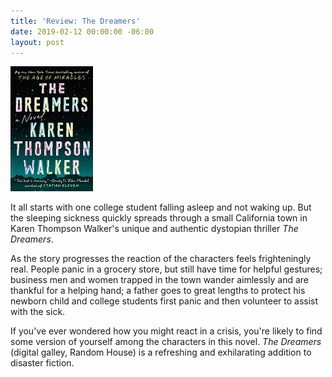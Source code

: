```yaml
---
title: 'Review: The Dreamers'
date: 2019-02-12 00:00:00 -06:00
layout: post
---
```


![](/assets/images/51RKASJImqL-132x200.jpg)

It all starts with one college student falling asleep and not waking up. But the sleeping sickness quickly spreads through a small California town in Karen Thompson Walker's unique and authentic dystopian thriller _The Dreamers_.

As the story progresses the reaction of the characters feels frighteningly real. People panic in a grocery store, but still have time for helpful gestures; business men and women trapped in the town wander aimlessly and are thankful for a helping hand; a father goes to great lengths to protect his newborn child and college students first panic and then volunteer to assist with the sick.

If you've ever wondered how you might react in a crisis, you're likely to find some version of yourself among the characters in this novel. _The Dreamers_ (digital galley, Random House) is a refreshing and exhilarating addition to disaster fiction.

